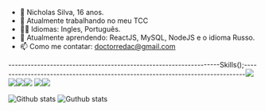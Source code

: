 - 🤖 Nicholas Silva, 16 anos.
- 🔭 Atualmente trabalhando no meu TCC
- 🙇‍♂️ Idiomas: Ingles, Português.
- 🌱 Atualmente aprendendo: ReactJS, MySQL, NodeJS e o idioma Russo.
- 📫 Como me contatar: doctorredac@gmail.com

------------------------------------------------------------------Skills();------------------------------------------------------------------------------<img src="https://img.shields.io/badge/HTML5-E34F26?style=for-the-badge&logo=html5&logoColor=white"><img src="https://img.shields.io/badge/CSS3-1572B6?style=for-the-badge&logo=css3&logoColor=white"><img src="https://img.shields.io/badge/Node.js-43853D?style=for-the-badge&logo=node.js&logoColor=white"><img src="https://img.shields.io/badge/React-20232A?style=for-the-badge&logo=react&logoColor=61DAFB"> <img src="https://img.shields.io/badge/C%23-239120?style=for-the-badge&logo=c-sharp&logoColor=white"><img src="https://img.shields.io/badge/JavaScript-F7DF1E?style=for-the-badge&logo=javascript&logoColor=black">

![Github stats](https://github-readme-stats.vercel.app/api?username=DoctorRedacted&count_private=true&show_icons=true&theme=radical)
![Guthub stats](https://github-readme-stats.vercel.app/api/top-langs/?username=DoctorRedacted&layout=compact&langs_count=16&theme=dracula)
